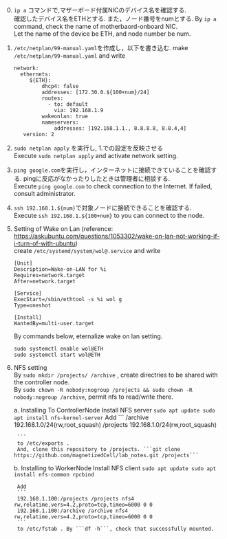 0. ```ip a``` コマンドで,マザーボード付属NICのデバイス名を確認する.  
   確認したデバイス名をETHとする. また，ノード番号をnumとする.
   By ```ip a``` command, check the name of motherbaord-onboard NIC.  
   Let the name of the device be ETH, and node number be num.  

1. 
   ```/etc/netplan/99-manual.yaml```を作成し，以下を書き込む.
   make ```/etc/netplan/99-manual.yaml``` and write

   ```
   network:
     ethernets:
        ${ETH}:
            dhcp4: false
            addresses: [172.30.0.${100+num}/24]
            routes:
              - to: default
                via: 192.168.1.9
            wakeonlan: true
            nameservers:
                addresses: [192.168.1.1., 8.8.8.8, 8.8.4,4]
      version: 2
   ```

2.   
   ```sudo netplan apply``` を実行し, 1.での設定を反映させる  
    Execute ```sudo netplan apply```   and activate network setting.

3.   
   ```ping google.com```を実行し，インターネットに接続できていることを確認する. pingに反応がなかったりしたときは管理者に相談する.  
   Execute ```ping google.com``` to check connection to the Internet. If failed, consult administrator.

4. 
   ```ssh 192.168.1.${num}```で対象ノードに接続できることを確認する.  
   Execute ```ssh 192.168.1.${100+num}``` to you can connect to the node.

5. Setting of Wake on Lan
   (reference: https://askubuntu.com/questions/1053302/wake-on-lan-not-working-if-i-turn-of-with-ubuntu)  
   create ```/etc/systemd/system/wol@.service```  and write  

    ```
    [Unit]
    Description=Wake-on-LAN for %i
    Requires=network.target
    After=network.target

    [Service]
    ExecStart=/sbin/ethtool -s %i wol g
    Type=oneshot

    [Install]
    WantedBy=multi-user.target
    ```

    By commands below, eternalize wake on lan setting.  
    ```
    sudo systemctl enable wol@ETH
    sudo systemctl start wol@ETH
    ```

6. NFS setting  
    By ```sudo mkdir /projects/ /archive``` , create directries to be shared with the controller node.  
    By ```sudo chown -R nobody:nogroup /projects && sudo chown -R nobody:nogroup /archive```, permit nfs to read/write there.

    a. Installing To ControllerNode
        Install NFS server
        ```
        sudo apt update
        sudo apt install nfs-kernel-server
        ```
        Add
        ```
        /archive 192.168.1.0/24(rw,root_squash)
        /projects 192.168.1.0/24(rw,root_squash)

        ```
        to /etc/exports .
        And, clone this repository to /projects. ```git clone https://github.com/magnetizedCell/lab_notes.git /projects```

    b. Installing to WorkerNode
        Install NFS client
        ```
        sudo apt update
        sudo apt install nfs-common rpcbind
        ```

        Add 
        ```
        192.168.1.100:/projects /projects nfs4 rw,relatime,vers=4.2,proto=tcp,timeo=6000 0 0
        192.168.1.100:/archive /archive nfs4 rw,relatime,vers=4.2,proto=tcp,timeo=6000 0 0
        ```
        to /etc/fstab . By ```df -h```, check that successfully mounted.
